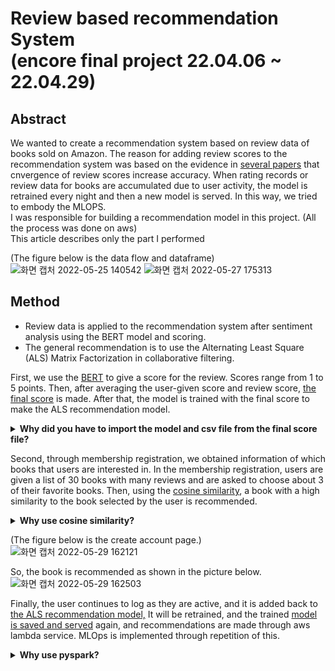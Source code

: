 # Review based recommendation System</br>(encore final project 22.04.06 ~ 22.04.29)

## Abstract
We wanted to create a recommendation system based on review data of books sold on Amazon. The reason for adding review scores to the recommendation system was based on the evidence in <a href="https://github.com/eundata/Recommendation-System/blob/main/papaers.md">several papers</a> that cnvergence of review scores increase accuracy. 
When rating records or review data for books are accumulated due to user activity, the model is retrained every night and then a new model is served. In this way, we tried to embody the MLOPS.  
I was responsible for building a recommendation model in this project. (All the process was done on aws)  
This article describes only the part I performed  

(The figure below is the data flow and dataframe)
![화면 캡처 2022-05-25 140542](https://user-images.githubusercontent.com/96279383/170183938-9f9af045-8b36-4eec-9ce0-b9de168f2780.png)
![화면 캡처 2022-05-27 175313](https://user-images.githubusercontent.com/96279383/170814511-f4d17dda-1c29-4540-a666-293da8e98168.png)


## Method
- Review data is applied to the recommendation system after sentiment analysis using the BERT model and scoring.  
- The general recommendation is to use the Alternating Least Square (ALS) Matrix Factorization in collaborative filtering.  

First, we use the <a href = "https://github.com/eundata/Recommendation-System/blob/main/BERT.py">BERT</a> to give a score for the review. Scores range from 1 to 5 points. Then, after averaging the user-given score and review score, <a href = "https://colab.research.google.com/drive/1c61kuUElz8g9N0YpC10Zp0OjYuQJqzHy?usp=sharing"> the final score</a> is made. After that, the model is trained with the final score to make the ALS recommendation model.

<details>
  <summary><b>Why did you have to import the model and csv file from the final score file?</b></summary>

It was built for version control of the model and data according to it.
</details>

Second, through membership registration, we obtained information of which books that users are interested in. In the membership registration, users are given a list of 30 books with many reviews and are asked to choose about 3 of their favorite books. Then, using the <a href='https://github.com/eundata/Recommendation-System/blob/main/Cosine_Similarity.py'>cosine similarity</a>, a book with a high similarity to the book selected by the user is recommended.  
<details>
  <summary><b>Why use cosine similarity?</b></summary>

We plan to use the ALS recommendation model for UBCF. However, the cosine similarity method was first adopted because the information on the registered data is not included in the current model and it takes too much time to learn a new data about signed up member at the same time as the membership registration.
</details>

(The figure below is the create account page.)  
![화면 캡처 2022-05-29 162121](https://user-images.githubusercontent.com/96279383/170857028-9cdb1b92-5e6f-4b4b-8ad0-39a27921b3aa.png)

So, the book is recommended as shown in the picture below.
![화면 캡처 2022-05-29 162503](https://user-images.githubusercontent.com/96279383/177165927-1d29ca4e-ed31-4ff9-9771-ccece4ba05f3.png)

Finally, the user continues to log as they are active, and it is added back to <a href="ALS_model.py">the ALS recommendation model,</a> 
It will be retrained, and the trained <a href="ALS_model_serving.py">model is saved and served</a> again, and recommendations are made through aws lambda service. MLOps is implemented through repetition of this.

<details>
  <summary><b>Why use pyspark?</b></summary>
It was used to process large amounts of data. This article used only 100,000 data, but originally intended to use 50 million data. We succeeded up to 650,000 data
</details>

